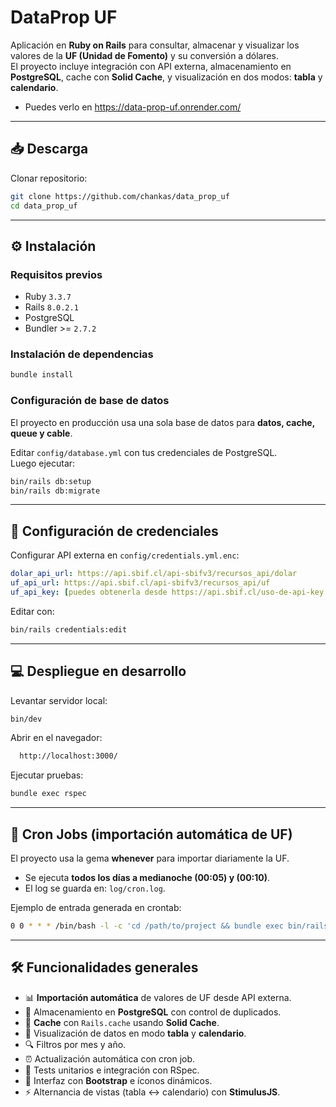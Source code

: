 # DataProp UF

Aplicación en **Ruby on Rails** para consultar, almacenar y visualizar los valores de la **UF (Unidad de Fomento)** y su conversión a dólares.  
El proyecto incluye integración con API externa, almacenamiento en **PostgreSQL**, cache con **Solid Cache**, y visualización en dos modos: **tabla** y **calendario**.

- Puedes verlo en https://data-prop-uf.onrender.com/

---

## 📥 Descarga

Clonar repositorio:

```bash
git clone https://github.com/chankas/data_prop_uf
cd data_prop_uf
```

---

## ⚙️ Instalación

### Requisitos previos
- Ruby `3.3.7`
- Rails `8.0.2.1`
- PostgreSQL
- Bundler >= `2.7.2`

### Instalación de dependencias
```bash
bundle install
```

### Configuración de base de datos
El proyecto en producción usa una sola base de datos para **datos, cache, queue y cable**.

Editar `config/database.yml` con tus credenciales de PostgreSQL.  
Luego ejecutar:

```bash
bin/rails db:setup
bin/rails db:migrate
```

---

## 🔑 Configuración de credenciales

Configurar API externa en `config/credentials.yml.enc`:

```yaml
dolar_api_url: https://api.sbif.cl/api-sbifv3/recursos_api/dolar
uf_api_url: https://api.sbif.cl/api-sbifv3/recursos_api/uf
uf_api_key: [puedes obtenerla desde https://api.sbif.cl/uso-de-api-key.html]
```

Editar con:

```bash
bin/rails credentials:edit
```

---

## 💻 Despliegue en desarrollo

Levantar servidor local:

```bash
bin/dev
```

Abrir en el navegador:

```bash
  http://localhost:3000/
```

Ejecutar pruebas:

```bash
bundle exec rspec
```

---

## 🔄 Cron Jobs (importación automática de UF)

El proyecto usa la gema **whenever** para importar diariamente la UF.

- Se ejecuta **todos los días a medianoche (00:05) y (00:10)**.
- El log se guarda en: `log/cron.log`.

Ejemplo de entrada generada en crontab:

```bash
0 0 * * * /bin/bash -l -c 'cd /path/to/project && bundle exec bin/rails runner -e production '\''DolarApiImporter.new(day: Date.today.day, month: Date.today.month, year: Date.today.year).import'\'' >> log/cron.log 2>&1'
```

---

## 🛠️ Funcionalidades generales

- 📊 **Importación automática** de valores de UF desde API externa.  
- 💾 Almacenamiento en **PostgreSQL** con control de duplicados.  
- 🔄 **Cache** con `Rails.cache` usando **Solid Cache**.  
- 📅 Visualización de datos en modo **tabla** y **calendario**.  
- 🔍 Filtros por mes y año.  
- ⏰ Actualización automática con cron job.  
- 🧪 Tests unitarios e integración con RSpec.  
- 🎨 Interfaz con **Bootstrap** e íconos dinámicos.  
- ⚡ Alternancia de vistas (tabla ↔ calendario) con **StimulusJS**.  


